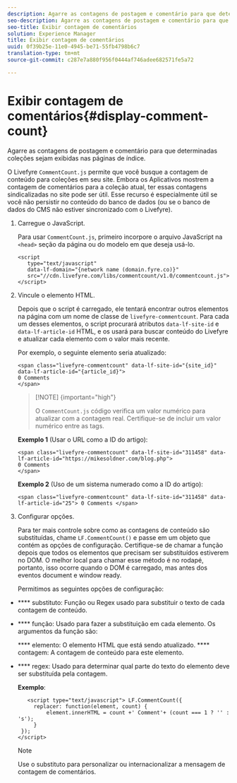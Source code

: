 ```yaml
---
description: Agarre as contagens de postagem e comentário para que determinadas coleções sejam exibidas nas páginas de índice.
seo-description: Agarre as contagens de postagem e comentário para que determinadas coleções sejam exibidas nas páginas de índice.
seo-title: Exibir contagem de comentários
solution: Experience Manager
title: Exibir contagem de comentários
uuid: 0f39b25e-11e0-4945-be71-55fb4798b6c7
translation-type: tm+mt
source-git-commit: c287e7a880f956f0444af746adee682571fe5a72

---
```



# Exibir contagem de comentários{#display-comment-count}

Agarre as contagens de postagem e comentário para que determinadas coleções sejam exibidas nas páginas de índice.

O Livefyre `CommentCount.js` permite que você busque a contagem de conteúdo para coleções em seu site. Embora os Aplicativos mostrem a contagem de comentários para a coleção atual, ter essas contagens sindicalizadas no site pode ser útil. Esse recurso é especialmente útil se você não persistir no conteúdo do banco de dados (ou se o banco de dados do CMS não estiver sincronizado com o Livefyre).

1. Carregue o JavaScript.

   Para usar `CommentCount.js`, primeiro incorpore o arquivo JavaScript na `<head>` seção da página ou do modelo em que deseja usá-lo.

   ```
   <script 
      type="text/javascript" 
      data-lf-domain="{network name (domain.fyre.co)}" 
      src="//cdn.livefyre.com/libs/commentcount/v1.0/commentcount.js"> 
   </script>
   ```

1. Vincule o elemento HTML.

   Depois que o script é carregado, ele tentará encontrar outros elementos na página com um nome de classe de `livefyre-commentcount`. Para cada um desses elementos, o script procurará atributos `data-lf-site-id` e `data-lf-article-id` HTML, e os usará para buscar conteúdo do Livefyre e atualizar cada elemento com o valor mais recente.

   Por exemplo, o seguinte elemento seria atualizado:

   ```
   <span class="livefyre-commentcount" data-lf-site-id="{site_id}" data-lf-article-id="{article_id}"> 
   0 Comments  
   </span>
   ```

   >[!NOTE] {important="high"}
   >
   >O `CommentCount.js` código verifica um valor numérico para atualizar com a contagem real. Certifique-se de incluir um valor numérico entre as tags.

   **Exemplo 1** (Usar o URL como a ID do artigo):

   ```
   <span class="livefyre-commentcount" data-lf-site-id="311458" data-lf-article-id="https://mikesoldner.com/blog.php">  
   0 Comments  
   </span>
   ```

   **Exemplo 2** (Uso de um sistema numerado como a ID do artigo):

   ```
   <span class="livefyre-commentcount" data-lf-site-id="311458" data-lf-article-id="25"> 0 Comments </span>
   ```

1. Configurar opções.

   Para ter mais controle sobre como as contagens de conteúdo são substituídas, chame `LF.CommentCount()` e passe em um objeto que contém as opções de configuração. Certifique-se de chamar a função depois que todos os elementos que precisam ser substituídos estiverem no DOM. O melhor local para chamar esse método é no rodapé, portanto, isso ocorre quando o DOM é carregado, mas antes dos eventos document e window ready.

   Permitimos as seguintes opções de configuração:

* **** substituto: Função ou Regex usado para substituir o texto de cada contagem de conteúdo.

* **** função: Usado para fazer a substituição em cada elemento. Os argumentos da função são:

   **** elemento: O elemento HTML que está sendo atualizado.
   **** contagem: A contagem de conteúdo para este elemento.

* **** regex: Usado para determinar qual parte do texto do elemento deve ser substituída pela contagem.

   **Exemplo**:

   ```
      <script type="text/javascript"> LF.CommentCount({ 
        replacer: function(element, count) { 
            element.innerHTML = count +' Comment'+ (count === 1 ? '' : 's'); 
        } 
    }); 
   </script>
   ```

   >[!NOTE]
   >
   >Use o substituto para personalizar ou internacionalizar a mensagem de contagem de comentários.
